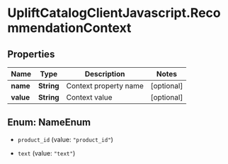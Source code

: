 # UpliftCatalogClientJavascript.RecommendationContext

## Properties

Name | Type | Description | Notes
------------ | ------------- | ------------- | -------------
**name** | **String** | Context property name | [optional] 
**value** | **String** | Context value | [optional] 



## Enum: NameEnum


* `product_id` (value: `"product_id"`)

* `text` (value: `"text"`)




